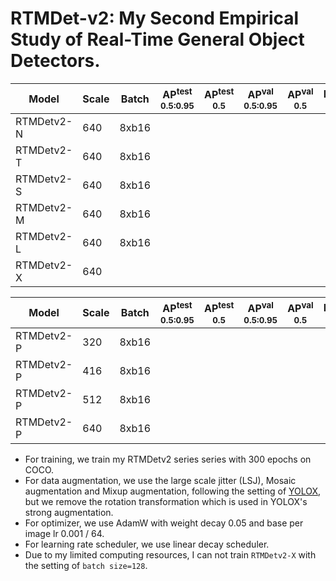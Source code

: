 # RTMDet-v2: My Second Empirical Study of Real-Time General Object Detectors.

|   Model    | Scale | Batch | AP<sup>test<br>0.5:0.95 | AP<sup>test<br>0.5 | AP<sup>val<br>0.5:0.95 | AP<sup>val<br>0.5 | FLOPs<br><sup>(G) | Params<br><sup>(M) | Weight |
|------------|-------|-------|-------------------------|--------------------|------------------------|-------------------|-------------------|--------------------|--------|
| RTMDetv2-N |  640  | 8xb16 |                         |                    |                        |                   |                   |                    |  |
| RTMDetv2-T |  640  | 8xb16 |                         |                    |                        |                   |                   |                    |  |
| RTMDetv2-S |  640  | 8xb16 |                         |                    |                        |                   |                   |                    |  |
| RTMDetv2-M |  640  | 8xb16 |                         |                    |                        |                   |                   |                    |  |
| RTMDetv2-L |  640  | 8xb16 |                         |                    |                        |                   |                   |                    |  |
| RTMDetv2-X |  640  |       |                         |                    |                        |                   |                   |                    |  |

|   Model    | Scale | Batch | AP<sup>test<br>0.5:0.95 | AP<sup>test<br>0.5 | AP<sup>val<br>0.5:0.95 | AP<sup>val<br>0.5 | FLOPs<br><sup>(G) | Params<br><sup>(M) | Weight |
|------------|-------|-------|-------------------------|--------------------|------------------------|-------------------|-------------------|--------------------|--------|
| RTMDetv2-P |  320  | 8xb16 |                         |                    |                        |                   |                   |                    |  |
| RTMDetv2-P |  416  | 8xb16 |                         |                    |                        |                   |                   |                    |  |
| RTMDetv2-P |  512  | 8xb16 |                         |                    |                        |                   |                   |                    |  |
| RTMDetv2-P |  640  | 8xb16 |                         |                    |                        |                   |                   |                    |  |

- For training, we train my RTMDetv2 series series with 300 epochs on COCO.
- For data augmentation, we use the large scale jitter (LSJ), Mosaic augmentation and Mixup augmentation, following the setting of [YOLOX](https://github.com/ultralytics/yolov5), but we remove the rotation transformation which is used in YOLOX's strong augmentation.
- For optimizer, we use AdamW with weight decay 0.05 and base per image lr 0.001 / 64.
- For learning rate scheduler, we use linear decay scheduler.
- Due to my limited computing resources, I can not train `RTMDetv2-X` with the setting of `batch size=128`.

